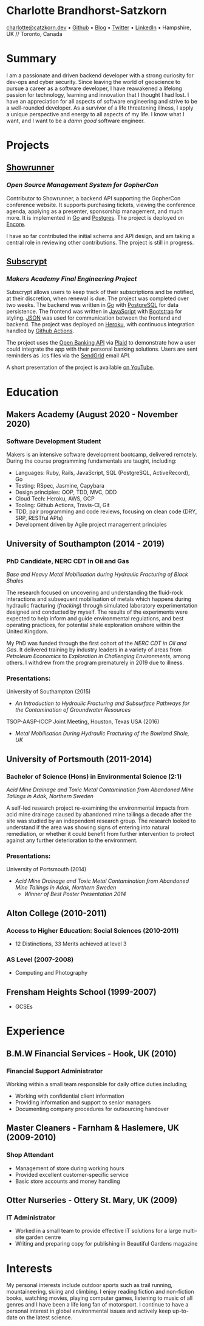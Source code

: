 # Charlotte Brandhorst-Satzkorn
charlotte@catzkorn.dev •
[Github](https://github.com/catzkorn) •
[Blog](https://catzkorn.dev) •
[Twitter](https://twitter.com/catzkorn) •
[LinkedIn](https://www.linkedin.com/in/catzkorn/) •
Hampshire, UK // Toronto, Canada 
# Summary

I am a passionate and driven backend developer with a strong curiosity for dev-ops and cyber security. Since leaving the world of geoscience to pursue a career as a software developer, I have reawakened a lifelong passion for technology, learning and innovation that I thought I had lost. I have an appreciation for all aspects of software engineering and strive to be a well-rounded developer. As a survivor of a life threatening illness, I apply a unique perspective and energy to all aspects of my life. I know what I want, and I want to be a _damn good_ software engineer. 

# Projects

## [Showrunner](https://github.com/gopheracademy/showrunner)
### _Open Source Management System for GopherCon_

Contributor to Showrunner, a backend API supporting the GopherCon conference website. It supports purchasing tickets, viewing the conference agenda, applying as a presenter, sponsorship management, and much more. It is implemented in [Go](https://golang.org/) and [Postgres](https://www.postgresql.org/). The project is deployed on [Encore](https://encore.dev). 

I have so far contributed the initial schema and API design, and am taking a central role in reviewing other contributions. The project is still in progress.

## [Subscrypt](https://github.com/Catzkorn/subscrypt)
### _Makers Academy Final Engineering Project_

Subscrypt allows users to keep track of their subscriptions and be notified, at their discretion, when renewal is due. The project was completed over two weeks. The backend was written in [Go](https://golang.org/) with [PostgreSQL](https://www.postgresql.org/) for data persistence. The frontend was written in [JavaScript](https://en.wikipedia.org/wiki/JavaScript) with [Bootstrap](https://getbootstrap.com/) for styling. [JSON](https://www.json.org/json-en.html) was used for communication between the frontend and backend. The project was deployed on [Heroku](heroku.com), with continuous integration handled by [Github Actions](https://github.com/features/actions).

The project uses the [Open Banking API](https://www.openbanking.org.uk/) via [Plaid](https://plaid.com/uk/) to demonstrate how a user could integrate the app with their personal banking solutions. Users are sent reminders as .ics files via the [SendGrid](https://sendgrid.com/) email API. 

A short presentation of the project is available [on YouTube](https://youtu.be/xYWKSqh-f94).

# Education

## Makers Academy (August 2020 - November 2020)
### Software Development Student

Makers is an intensive software development bootcamp, delivered remotely. During the course programming fundamentals are taught, including:  

- Languages: Ruby, Rails, JavaScript, SQL (PostgreSQL, ActiveRecord), Go
- Testing: RSpec, Jasmine, Capybara
- Design principles: OOP, TDD, MVC, DDD
- Cloud Tech: Heroku, AWS, GCP
- Tooling: Github Actions, Travis-CI, Git
- TDD, pair programming and code reviews, focusing on clean code (DRY, SRP, RESTful APIs)
- Development driven by Agile project management principles 

## University of Southampton (2014 - 2019)
### PhD Candidate, NERC CDT in Oil and Gas
_Base and Heavy Metal Mobilisation during Hydraulic Fracturing of Black Shales_

The research focused on uncovering and understanding the fluid-rock interactions and subsequent mobilisation of metals which happens during hydraulic fracturing (_fracking_) through simulated laboratory experimentation designed and conducted by myself. The results of the experiments were expected to help inform and guide environmental regulations, and best operating practices, for potential shale exploration onshore within the United Kingdom. 

My PhD was funded through the first cohort of the _NERC CDT in Oil and Gas_. It delivered training by industry leaders in a variety of areas from _Petroleum Economics_ to _Exploration in Challenging Environments_, among others. I withdrew from the program prematurely in 2019 due to illness. 
 
### Presentations:

University of Southampton (2015)
  - _An Introduction to Hydraulic Fracturing and Subsurface Pathways for the Contamination of Groundwater Resources_
   
TSOP-AASP-ICCP Joint Meeting, Houston, Texas USA (2016)

  - _Metal Mobilisation During Hydraulic Fracturing of the Bowland Shale, UK_


## University of Portsmouth (2011-2014)
### Bachelor of Science (Hons) in Environmental Science (2:1)
_Acid Mine Drainage and Toxic Metal Contamination from Abandoned Mine Tailings in Adak, Northern Sweden_

A self-led research project re-examining the environmental impacts from acid mine drainage caused by abandoned mine tailings a decade after the site was studied by an independent research group. The research looked to understand if the area was showing signs of entering into natural remediation, or whether it could benefit from further intervention to protect against any further deterioration to the environment.

### Presentations:

University of Portsmouth (2014)
 - _Acid Mine Drainage and Toxic Metal Contamination from Abandoned Mine Tailings in Adak, Northern Sweden_
   - _Winner of Best Poster Presentation 2014_

## Alton College (2010-2011)
### Access to Higher Education: Social Sciences (2010-2011)

 - 12 Distinctions, 33 Merits achieved at level 3
### AS Level (2007-2008)
 - Computing and Photography 

## Frensham Heights School (1999-2007)
 - GCSEs 

# Experience

## B.M.W Financial Services - Hook, UK (2010)
### Financial Support Administrator
Working within a small team responsible for daily office duties including; 
- Working with confidential client information
- Providing information and support to senior managers
- Documenting company procedures for outsourcing handover

## Master Cleaners - Farnham & Haslemere, UK (2009-2010) 
### Shop Attendant
- Management of store during working hours
- Provided excellent customer-specific service 
- Basic store accounts and money handling

## Otter Nurseries - Ottery St. Mary, UK (2009)
### IT Administrator
- Worked in a small team to provide effective IT solutions for a large multi- site garden centre
- Writing and preparing copy for publishing in Beautiful Gardens magazine

# Interests

My personal interests include outdoor sports such as trail running, mountaineering, skiing and climbing. I enjoy reading fiction and non-fiction books, watching movies, playing computer games, listening to music of all genres and I have been a life long fan of motorsport. I continue to have a personal interest in global environmental issues and actively keep up-to-date on the latest science.
